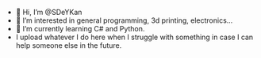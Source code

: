 - 👋 Hi, I’m @SDeYKan
- 👀 I’m interested in general programming, 3d printing, electronics...
- 🌱 I’m currently learning C# and Python.
- I upload whatever I do here when I struggle with something in case I can help someone else in the future.

<!---
SDeYKan/SDeYKan is a ✨ special ✨ repository because its `README.md` (this file) appears on your GitHub profile.
You can click the Preview link to take a look at your changes.
--->
